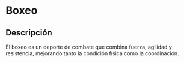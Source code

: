 # Boxeo

## Descripción
El boxeo es un deporte de combate que combina fuerza, agilidad y resistencia, mejorando tanto la condición física como la coordinación.